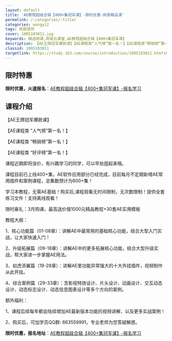 ```yaml
---
layout: default
title: 'AE教程超级合辑【400+集冠军课】-限时优惠-网易精品课'
permalink: /:categories/:title/
categories: wangyi2
tags: 网易提供
cover: 1005103011.jpg
keywords: 精选网课,网易云课堂,AE教程超级合辑【400+集冠军课】
description: 【AE王牌冠军爆款课】【AE课程类“人气榜”第一名！】【AE课程类“畅销榜”第一名！】【AE课程类“好评榜”第一名！】课
classid: 1005103011
targetlink: https://study.163.com/course/introduction/1005103011.htm?share=1&shareId=1025206652&utm_campaign=share&utm_medium=iphoneShare&utm_source=&utm_u=1025206652
---
```


## 限时特惠

**限时优惠，火速报名**：[AE教程超级合辑【400+集冠军课】-报名学习](https://study.163.com/course/introduction/1005103011.htm?share=1&shareId=1025206652&utm_campaign=share&utm_medium=iphoneShare&utm_source=&utm_u=1025206652)

## 课程介绍

【AE王牌冠军爆款课】

【AE课程类 “人气榜”第一名！】

【AE课程类 “畅销榜”第一名！】

【AE课程类 “好评榜”第一名！】



课程近期即将涨价，有兴趣学习的同学，可以早些囤起来哦。



课程目前已上线400+集，AE软件应用部分已经完成，目前每月不定期新增AE常用插件和案例课程，总集数预计为600+集！



学习本教程，无需AE基础！购买后,课程观看无时间限制，无次数限制！提供全套练习文件！支持离线观看！



限时豪礼：3月购课，最高送价值1000元精品教程+30套AE实用模板



教程大纲：

1、核心功能篇（01-08章）：讲解AE中最常用的基础核心功能，结合大型入门实战，让大家快速入门！

2、升级拓展篇（09-18章）：讲解AE中的更多拓展核心功能，结合大型升级实战，帮大家进一步掌握AE用法。

3、如虎添翼篇（19-28章）：讲解AE里功能异常强大的十大外挂插件，视频制作从此开挂。

4、综合案例篇（29-33章）：含影视特效设计、片头设计、动画设计、交互动态设计、动态标志设计、动态信息图表设计等多个方向的案例。



额外福利：

1、课程后续每年都会陆续增加AE最新版本功能的视频讲解，以及更多实战案例！

2、购买后，可加学员QQ群: 663559991，专业老师为您答疑解惑。

**限时优惠，报名地址**：[AE教程超级合辑【400+集冠军课】-报名学习](https://study.163.com/course/introduction/1005103011.htm?share=1&shareId=1025206652&utm_campaign=share&utm_medium=iphoneShare&utm_source=&utm_u=1025206652)

